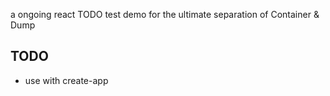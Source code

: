 a ongoing react TODO test demo for the ultimate separation of Container & Dump

## TODO
* use with create-app